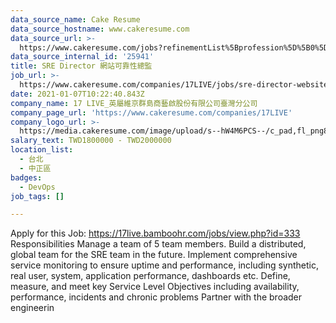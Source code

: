 ```yaml
---
data_source_name: Cake Resume
data_source_hostname: www.cakeresume.com
data_source_url: >-
  https://www.cakeresume.com/jobs?refinementList%5Bprofession%5D%5B0%5D=tech_devops&refi[…]5D=per_year&range%5Bsalary_range%5D%5Bmin%5D=1000000&page=2
data_source_internal_id: '25941'
title: SRE Director 網站可靠性總監
job_url: >-
  https://www.cakeresume.com/companies/17LIVE/jobs/sre-director-website-reliability-director
date: 2021-01-07T10:22:40.843Z
company_name: 17 LIVE_英屬維京群島商藝啟股份有限公司臺灣分公司
company_page_url: 'https://www.cakeresume.com/companies/17LIVE'
company_logo_url: >-
  https://media.cakeresume.com/image/upload/s--hW4M6PCS--/c_pad,fl_png8,h_200,w_200/v1594723406/rzoniu2aptetujnlvj0h.png
salary_text: TWD1800000 - TWD2000000
location_list:
  - 台北
  - 中正區
badges:
  - DevOps
job_tags: []

---
```


Apply for this Job: https://17live.bamboohr.com/jobs/view.php?id=333 Responsibilities Manage a team of 5 team members. Build a distributed, global team for the SRE team in the future. Implement comprehensive service monitoring to ensure uptime and performance, including synthetic, real user, system, application performance, dashboards etc. Define, measure, and meet key Service Level Objectives including availability, performance, incidents and chronic problems Partner with the broader engineerin